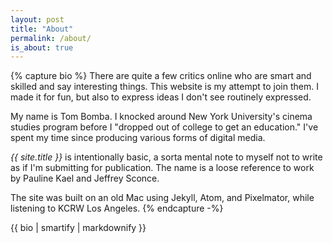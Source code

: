 ```yaml
---
layout: post
title: "About"
permalink: /about/
is_about: true
---
```

{% capture bio %}
There are quite a few critics online who are smart and skilled and say interesting things. This website is my attempt to join them. I made it for fun, but also to express ideas I don't see routinely expressed.

My name is Tom Bomba. I knocked around New York University's cinema studies program before I "dropped out of college to get an education." I've spent my time since producing various forms of digital media.

_{{ site.title }}_ is intentionally basic, a sorta mental note to myself not to write as if I'm submitting for publication. The name is a loose reference to work by Pauline Kael and Jeffrey Sconce.

The site was built on an old Mac using Jekyll, Atom, and Pixelmator, while listening to KCRW Los Angeles.
{% endcapture -%}

{{ bio | smartify | markdownify }}
